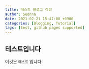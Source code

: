 ```yaml
---
title: 테스트 블로그 작성
author: Seonna
date: 2021-02-21 15:47:00 +0900
categories: [Blogging, Tutorial]
tags: [test, github pages supported]
---
```



## 테스트입니다
이것은 `테스트` 입니다.

